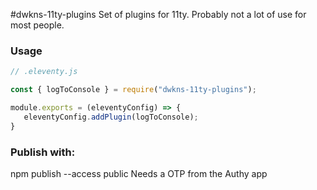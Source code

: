 #dwkns-11ty-plugins
Set of plugins for 11ty. 
Probably not a lot of use for most people. 


### Usage

```js
// .eleventy.js

const { logToConsole } = require("dwkns-11ty-plugins");

module.exports = (eleventyConfig) => {
   eleventyConfig.addPlugin(logToConsole);
}

  ```


### Publish with:
npm publish --access public
Needs a OTP from the Authy app